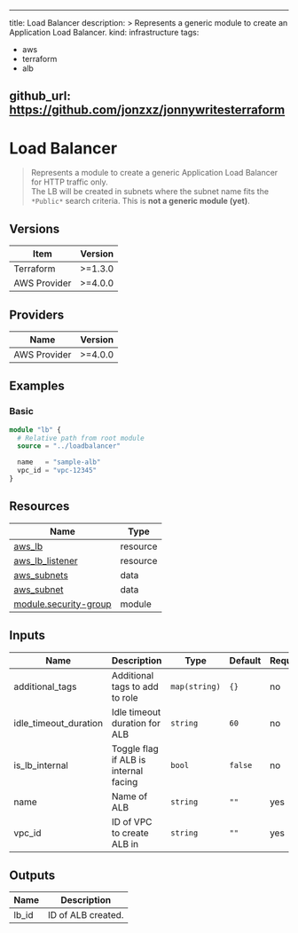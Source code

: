 
---
title: Load Balancer
description: >
  Represents a generic module to create an Application Load Balancer.
kind: infrastructure
tags:
  - aws 
  - terraform
  - alb

github_url: https://github.com/jonzxz/jonnywritesterraform
---

# Load Balancer
  > Represents a module to create a generic Application Load Balancer for HTTP traffic only. <br/>
  > The LB will be created in subnets where the subnet name fits the `*Public*` search criteria. This is **not a generic module (yet)**.

## Versions
| Item | Version |
| ---- | ------- |
| Terraform | >=1.3.0 |
| AWS Provider | >=4.0.0 |

## Providers
| Name | Version |
| ---- | ------- |
| AWS Provider | >=4.0.0 |

## Examples 
### Basic
```terraform
module "lb" {
  # Relative path from root module
  source = "../loadbalancer"

  name   = "sample-alb"
  vpc_id = "vpc-12345"
}
```

## Resources
| Name | Type |
| ---- | ---- |
| [aws_lb](https://registry.terraform.io/providers/hashicorp/aws/latest/docs/resources/lb) | resource |
| [aws_lb_listener](https://registry.terraform.io/providers/hashicorp/aws/latest/docs/resources/lb_listener) | resource |
| [aws_subnets](https://registry.terraform.io/providers/hashicorp/aws/latest/docs/data-sources/subnets) | data |
| [aws_subnet](https://registry.terraform.io/providers/hashicorp/aws/latest/docs/data-sources/subnet) | data |
| [module.security-group](https://github.com/jonzxz/jonnywritesterraform/tree/master/security-group) | module |

## Inputs
| Name | Description | Type | Default | Required |
| ---- | ----------- | ---- | ------- | -------- |
| additional_tags | Additional tags to add to role | `map(string)` | `{}` | no |
| idle_timeout_duration | Idle timeout duration for ALB | `string` | `60` | no |
| is_lb_internal | Toggle flag if ALB is internal facing | `bool` | `false` | no |
| name | Name of ALB | `string` | `""` | yes |
| vpc_id | ID of VPC to create ALB in | `string` | `""` | yes |

## Outputs
| Name | Description |
| ---- | ----------- |
| lb_id | ID of ALB created. |